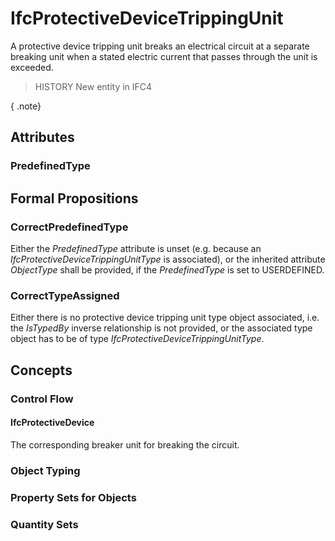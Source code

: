 # IfcProtectiveDeviceTrippingUnit

A protective device tripping unit breaks an electrical circuit at a separate breaking unit when a stated electric current that passes through the unit is exceeded.

> HISTORY New entity in IFC4

{ .note}
>

## Attributes

### PredefinedType


## Formal Propositions

### CorrectPredefinedType
Either the _PredefinedType_ attribute is unset (e.g. because an _IfcProtectiveDeviceTrippingUnitType_ is associated), or the inherited attribute _ObjectType_ shall be provided, if the _PredefinedType_ is set to USERDEFINED.

### CorrectTypeAssigned
Either there is no protective device tripping unit type object associated, i.e. the _IsTypedBy_ inverse relationship is not provided, or the associated type object has to be of type _IfcProtectiveDeviceTrippingUnitType_.

## Concepts

### Control Flow



#### IfcProtectiveDevice

The corresponding breaker unit for breaking the circuit.

### Object Typing



### Property Sets for Objects



### Quantity Sets



